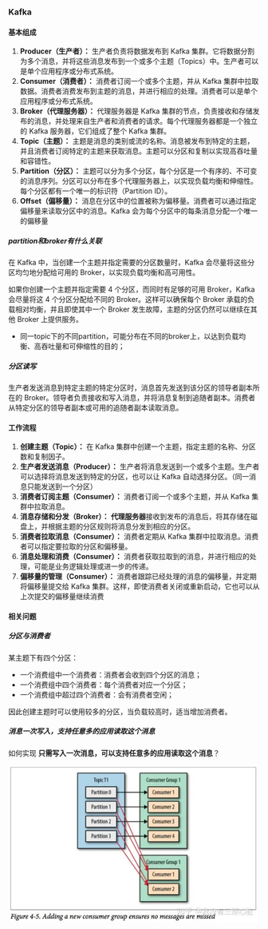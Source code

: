 ### Kafka

#### 基本组成

1. **Producer（生产者）：** 生产者负责将数据发布到 Kafka 集群。它将数据分割为多个消息，并将这些消息发布到一个或多个主题（Topics）中。生产者可以是单个应用程序或分布式系统。
2. **Consumer（消费者）：** 消费者订阅一个或多个主题，并从 Kafka 集群中拉取数据。消费者消费发布到主题的消息，并进行相应的处理。消费者可以是单个应用程序或分布式系统。
3. **Broker（代理服务器）：** 代理服务器是 Kafka 集群的节点，负责接收和存储发布的消息，并处理来自生产者和消费者的请求。每个代理服务器都是一个独立的 Kafka 服务器，它们组成了整个 Kafka 集群。
4. **Topic（主题）：** 主题是消息的类别或流的名称。消息被发布到特定的主题，并且消费者订阅特定的主题来获取消息。主题可以分区和复制以实现高吞吐量和容错性。
5. **Partition（分区）：** 主题可以分为多个分区，每个分区是一个有序的、不可变的消息序列。分区可以分布在多个代理服务器上，以实现负载均衡和伸缩性。每个分区都有一个唯一的标识符（Partition ID）。
6. **Offset（偏移量）：** 消息在分区中的位置被称为偏移量。消费者可以通过指定偏移量来读取分区中的消息。Kafka 会为每个分区中的每条消息分配一个唯一的偏移量

##### partition和broker有什么关联

在 Kafka 中，当创建一个主题并指定需要的分区数量时，Kafka 会尽量将这些分区均匀地分配给可用的 Broker，以实现负载均衡和高可用性。

如果你创建一个主题并指定需要 4 个分区，而同时有足够的可用 Broker，Kafka 会尽量将这 4 个分区分配给不同的 Broker。这样可以确保每个 Broker 承载的负载相对均衡，并且即使其中一个 Broker 发生故障，主题的分区仍然可以继续在其他 Broker 上提供服务。

- 同一topic下的不同partition，可能分布在不同的broker上，以达到负载均衡、高吞吐量和可伸缩性的目的；

  



##### 分区读写

 生产者发送消息到特定主题的特定分区时，消息首先发送到该分区的领导者副本所在的 Broker。领导者负责接收和写入消息，并将消息复制到追随者副本。消费者从特定分区的领导者副本或可用的追随者副本读取消息。



#### 工作流程

1. **创建主题（Topic）：** 在 Kafka 集群中创建一个主题，指定主题的名称、分区数和复制因子。
2. **生产者发送消息（Producer）：** 生产者将消息发送到一个或多个主题。生产者可以选择将消息发送到特定的分区，也可以让 Kafka 自动选择分区。（同一消息只能发送到一个分区）
3. **消费者订阅主题（Consumer）：** 消费者订阅一个或多个主题，并从 Kafka 集群中拉取消息。
4. **消息存储和分发（Broker）：** **代理服务器**接收到发布的消息后，将其存储在磁盘上，并根据主题的分区规则将消息分发到相应的分区。
5. **消费者拉取消息（Consumer）：** 消费者定期从 Kafka 集群中拉取消息。消费者可以指定要拉取的分区和偏移量。
6. **消息处理和消费（Consumer）：** 消费者获取拉取到的消息，并进行相应的处理，可能是业务逻辑处理或进一步的传递。
7. **偏移量的管理（Consumer）：** 消费者跟踪已经处理的消息的偏移量，并定期将偏移量提交给 Kafka 集群。这样，即使消费者关闭或重新启动，它也可以从上次提交的偏移量继续消费



#### 相关问题

##### 分区与消费者

某主题下有四个分区：

- 一个消费组中一个消费者：消费者会收到四个分区的消息；
- 一个消费组中四个消费者：每个消费者对应一个分区；
- 一个消费组中超过四个消费者：会有消费者空闲；

因此创建主题时可以使用较多的分区，当负载较高时，适当增加消费者。



##### 消息一次写入，支持任意多的应用读取这个消息

如何实现 **只需写入一次消息，可以支持任意多的应用读取这个消息**？

![img](./v2-23ee29dc5c98ad266bc77fd08e42ac4f_720w.webp)
